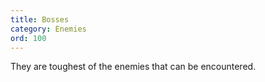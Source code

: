 ```yaml
---
title: Bosses
category: Enemies
ord: 100
---
```


They are toughest of the enemies that can be encountered.
